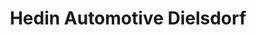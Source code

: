 ---
title: "Hedin Automotive Dielsdorf"
url: /dielsdorf/hedin-automotive-dielsdorf-industriestrasse/
shop: Motorrad
---